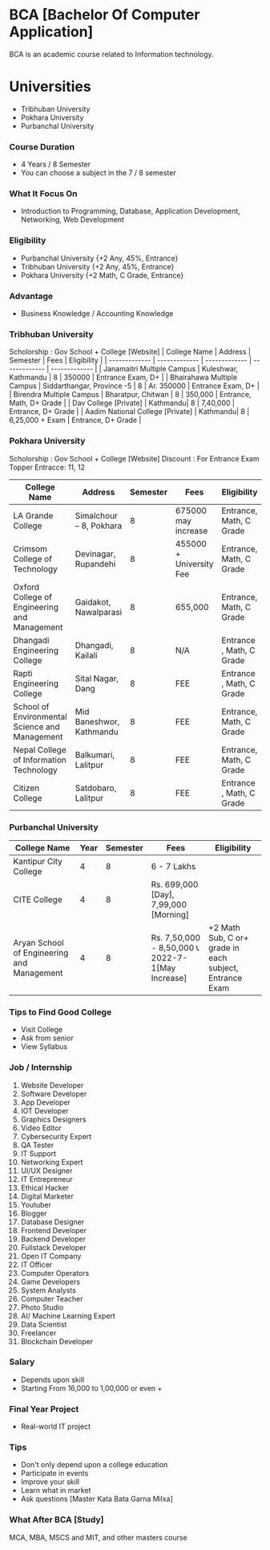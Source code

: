 # BCA [Bachelor Of Computer Application]
BCA is an academic course related to Information technology. 

# Universities
- Tribhuban University 
- Pokhara University
- Purbanchal University

### Course Duration
- 4 Years / 8 Semester
- You can choose a subject in the 7 / 8 semester

### What It Focus On
- Introduction to Programming, Database, Application Development, Networking, Web Development

### Eligibility
- Purbanchal University {+2 Any, 45%, Entrance}
- Tribhuban University {+2 Any, 45%, Entrance}
- Pokhara University {+2 Math, C Grade, Entrance}

### Advantage
- Business Knowledge / Accounting Knowledge

### Tribhuban University
Scholorship : Gov School + College [Website] 
| College Name  |   Address | Semester | Fees | Eligibility | 
| ------------- | -------------  | -------------  | -------------  | -------------  |
| Janamaitri Multiple Campus   | Kuleshwar, Kathmandu | 8 | 350000 | Entrance Exam, D+ |
| Bhairahawa Multiple Campus  | Siddarthangar, Province -5 | 8 |  Ar. 350000  | Entrance Exam, D+ |
| Birendra Multiple Campus | Bharatpur, Chitwan | 8 | 350,000 | Entrance, Math, D+ Grade  |
| Dav College [Private] | Kathmandu| 8 |  7,40,000 |  Entrance, D+ Grade |
| Aadim National College [Private] | Kathmandu| 8 |  6,25,000 + Exam |  Entrance, D+ Grade |


### Pokhara University
Scholorship : Gov School + College [Website]
Discount : For Entrance Exam Topper
Entracce: 11, 12

| College Name  |   Address | Semester | Fees | Eligibility | 
| ------------- | -------------  | -------------  | -------------  | -------------  |
| LA Grande  College  | Simalchour – 8, Pokhara | 8 | 675000 may increase| Entrance, Math, C Grade |
| Crimsom College of Technology  | Devinagar, Rupandehi | 8 |  455000 + University Fee  | Entrance, Math, C Grade  |
| Oxford College of Engineering and Management	 | Gaidakot, Nawalparasi | 8 | 655,000 | Entrance, Math, C Grade   |
| Dhangadi Engineering College | Dhangadi, Kailali | 8 |  N/A |  Entrance , Math, C Grade  |
| Rapti Engineering College	 | Sital Nagar, Dang | 8 | FEE | Entrance , Math, C Grade  |
| School of Environmental Science and Management | Mid Baneshwor, Kathmandu | 8 | FEE | Entrance, Math, C Grade   |
| Nepal College of Information Technology | Balkumari, Lalitpur | 8 | FEE | Entrance, Math, C Grade  |
| Citizen College	 | Satdobaro, Lalitpur | 8 | FEE | Entrance , Math, C Grade  |

### Purbanchal University
| College Name  |   Year | Semester | Fees | Eligibility | 
| ------------- | -------------  | -------------  | -------------  | -------------  |
| Kantipur City College  | 4 | 8 | 6 - 7 Lakhs |  |
| CITE College	 |  4 | 8 |  Rs. 699,000 [Day], 7,99,000 [Morning]|   |
| Aryan School of Engineering and Management | 4 | 8 |  Rs. 7,50,000 - 8,50,000 📞2022-7-1[May Increase] |  +2 Math Sub, C or+ grade in each subject, Entrance Exam  |

### Tips to Find Good College
- Visit College
- Ask from senior
- View Syllabus    

### Job / Internship
1. Website Developer 
2. Software Developer 
3. App Developer
4. IOT Developer 
5. Graphics Designers 
6. Video Editor
7. Cybersecurity Expert
8. QA Tester
9. IT Support
10. Networking Expert
11. UI/UX Designer 
12. IT Entrepreneur
13. Ethical Hacker
14. Digital Marketer
15. Youtuber 
16. Blogger
17. Database Designer
18. Frontend Developer 
19. Backend Developer 
20. Fullstack Developer 
21. Open IT Company 
22. IT Officer 
23. Computer Operators 
24. Game Developers 
25. System Analysts 
26. Computer Teacher
27. Photo Studio
28. AI/ Machine Learning Expert 
29. Data Scientist 
30. Freelancer
31. Blockchain Developer

### Salary
- Depends upon skill
- Starting From 16,000 to 1,00,000 or even + 

### Final Year Project
- Real-world IT project

### Tips
- Don't only depend upon a college education
- Participate in events
- Improve your skill
- Learn what in market
- Ask questions [Master Kata Bata Garna Milxa]

### What After BCA [Study]
MCA, MBA, MSCS and MIT, and other masters course
